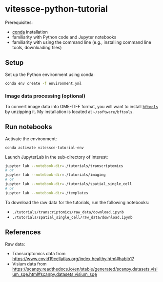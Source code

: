 # vitessce-python-tutorial

Prerequisites:
- [conda](https://conda.io/projects/conda/en/latest/user-guide/install/index.html) installation
- familiarity with Python code and Jupyter notebooks
- familiarity with using the command line (e.g., installing command line tools, downloading files)

## Setup
Set up the Python environment using conda:

```sh
conda env create -f environment.yml
```

### Image data processing (optional)

To convert image data into OME-TIFF format, you will want to install [`bftools`](https://docs.openmicroscopy.org/bio-formats/5.9.1/users/comlinetools/index.html) by unzipping it. My installation is located at `~/software/bftools`.


## Run notebooks

Activate the environment:

```sh
conda activate vitessce-tutorial-env
```

Launch JupyterLab in the sub-directory of interest:

```sh
jupyter lab --notebook-dir=./tutorials/transcriptomics
# or
jupyter lab --notebook-dir=./tutorials/imaging
# or
jupyter lab --notebook-dir=./tutorials/spatial_single_cell
# or
jupyter lab --notebook-dir=./templates
```

To download the raw data for the tutorials, run the following notebooks:

- `./tutorials/transcriptomics/raw_data/download.ipynb`
- `./tutorials/spatial_single_cell/raw_data/download.ipynb`

## References

Raw data:
- Transcriptomics data from https://www.covid19cellatlas.org/index.healthy.html#habib17
- Visium data from https://scanpy.readthedocs.io/en/stable/generated/scanpy.datasets.visium_sge.html#scanpy.datasets.visium_sge